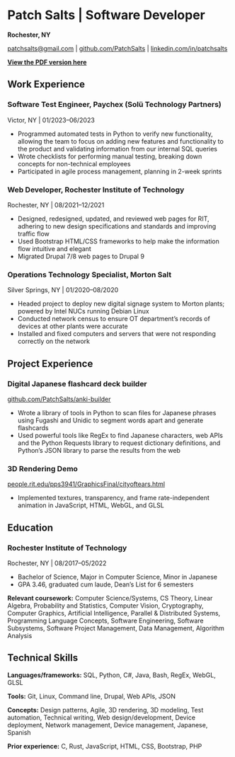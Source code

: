 # Patch Salts \| Software Developer
**Rochester, NY**

[patchsalts@gmail.com](mailto:patchsalts@gmail.com) \| [github.com/PatchSalts](https://github.com/PatchSalts) \| [linkedin.com/in/patchsalts](https://linkedin.com/in/patchsalts)

[**View the PDF version here**](/assets/doc/resume.pdf)

## Work Experience

### Software Test Engineer, Paychex (Solü Technology Partners)
Victor, NY | 01/2023–06/2023
- Programmed automated tests in Python to verify new functionality, allowing the team to focus on adding new features and functionality to the product and validating information from our internal SQL queries
- Wrote checklists for performing manual testing, breaking down concepts for non-technical employees
- Participated in agile process management, planning in 2-week sprints

### Web Developer, Rochester Institute of Technology
Rochester, NY | 08/2021–12/2021
- Designed, redesigned, updated, and reviewed web pages for RIT, adhering to new design specifications and standards and improving traffic flow
- Used Bootstrap HTML/CSS frameworks to help make the information flow intuitive and elegant
- Migrated Drupal 7/8 web pages to Drupal 9

### Operations Technology Specialist, Morton Salt
Silver Springs, NY | 01/2020–08/2020
- Headed project to deploy new digital signage system to Morton plants; powered by Intel NUCs running Debian Linux
- Conducted network census to ensure OT department’s records of devices at other plants were accurate
- Installed and fixed computers and servers that were not responding correctly on the network

## Project Experience

### Digital Japanese flashcard deck builder
[github.com/PatchSalts/anki-builder](https://github.com/PatchSalts/anki-builder)
- Wrote a library of tools in Python to scan files for Japanese phrases using Fugashi and Unidic to segment words apart and generate flashcards
- Used powerful tools like RegEx to find Japanese characters, web APIs and the Python Requests library to request dictionary definitions, and Python’s JSON library to parse the results from the web

### 3D Rendering Demo
[people.rit.edu/pps3941/GraphicsFinal/cityoftears.html](https://people.rit.edu/pps3941/GraphicsFinal/cityoftears.html)
- Implemented textures, transparency, and frame rate-independent animation in JavaScript, HTML, WebGL, and GLSL

## Education

### Rochester Institute of Technology
Rochester, NY | 08/2017–05/2022
- Bachelor of Science, Major in Computer Science, Minor in Japanese
- GPA 3.46, graduated cum laude, Dean’s List for 6 semesters

**Relevant coursework:** Computer Science/Systems, CS Theory, Linear Algebra, Probability and Statistics, Computer Vision, Cryptography, Computer Graphics, Artificial Intelligence, Parallel & Distributed Systems, Programming Language Concepts, Software Engineering, Software Subsystems, Software Project Management, Data Management, Algorithm Analysis

## Technical Skills

**Languages/frameworks:** SQL, Python, C#, Java, Bash, RegEx, WebGL, GLSL

**Tools:** Git, Linux, Command line, Drupal, Web APIs, JSON

**Concepts:** Design patterns, Agile, 3D rendering, 3D modeling, Test automation, Technical writing, Web design/development, Device deployment, Network management, Device management, Japanese, Spanish

**Prior experience:** C, Rust, JavaScript, HTML, CSS, Bootstrap, PHP
